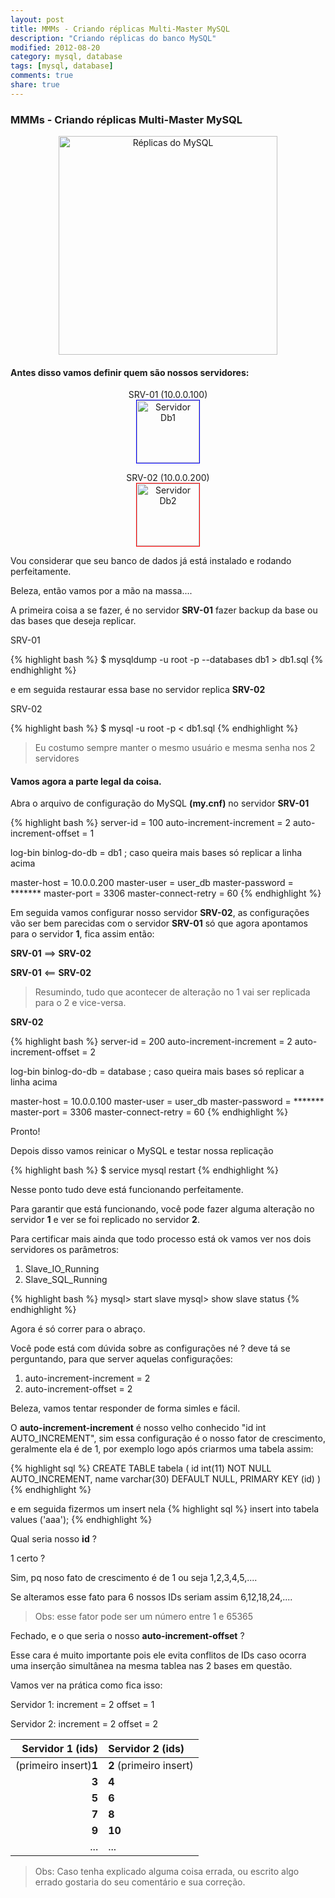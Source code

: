```yaml
---
layout: post
title: MMMs - Criando réplicas Multi-Master MySQL
description: "Criando réplicas do banco MySQL"
modified: 2012-08-20
category: mysql, database
tags: [mysql, database]
comments: true
share: true
---
```


### MMMs - Criando réplicas Multi-Master MySQL


<p style="text-align: center;">
<img src="{{site.baseurl}}/img/posts/mysql-replication.png" alt="Réplicas do MySQL" style="height:350px;">
</p>

#### Antes disso vamos definir quem são nossos servidores:


<p style="text-align: center;">
SRV-01 (10.0.0.100)
<br>
<img src="{{site.baseurl}}/img/posts/db1.png" alt="Servidor Db1" style="height:100px;border:1px solid blue;">
</p>

<p style="text-align: center;">
SRV-02 (10.0.0.200)
<br>
<img src="{{site.baseurl}}/img/posts/db1.png" alt="Servidor Db2" style="height:100px;border:1px solid red;">
</p>

Vou considerar que seu banco de dados já está instalado e rodando perfeitamente.

Beleza, então vamos por a mão na massa....

A primeira coisa a se fazer, é no servidor **SRV-01**
fazer backup da base ou das bases que deseja replicar.

SRV-01

{% highlight bash %}
$ mysqldump -u root -p --databases db1 > db1.sql
{% endhighlight %}

e em seguida restaurar essa base no servidor replica **SRV-02**

SRV-02

{% highlight bash %}
$ mysql -u root -p < db1.sql
{% endhighlight %}

> Eu costumo sempre manter o mesmo usuário e mesma senha nos 2 servidores

#### Vamos agora a parte legal da coisa.

Abra o arquivo de configuração do MySQL **(my.cnf)** no servidor **SRV-01**

{% highlight bash %}
server-id = 100
auto-increment-increment = 2
auto-increment-offset = 1

log-bin
binlog-do-db = db1
; caso queira mais bases só replicar a linha acima

master-host = 10.0.0.200
master-user = user_db
master-password = *******
master-port = 3306
master-connect-retry = 60
{% endhighlight %}

Em seguida vamos configurar nosso servidor **SRV-02**, as configurações vão ser
bem parecidas com o servidor **SRV-01** só que agora apontamos para o servidor **1**,
fica assim então:

**SRV-01** ==> **SRV-02**

**SRV-01** <== **SRV-02**

> Resumindo, tudo que acontecer de alteração no 1 vai ser replicada para o 2 e vice-versa.

**SRV-02**

{% highlight bash %}
server-id = 200
auto-increment-increment = 2
auto-increment-offset = 2

log-bin
binlog-do-db = database
; caso queira mais bases só replicar a linha acima

master-host = 10.0.0.100
master-user = user_db
master-password = *******
master-port = 3306
master-connect-retry = 60
{% endhighlight %}


Pronto!

Depois disso vamos reinicar o MySQL e testar nossa replicação

{% highlight bash %}
$ service mysql restart
{% endhighlight %}

Nesse ponto tudo deve está funcionando perfeitamente.

Para garantir que está funcionando, você pode fazer alguma alteração no servidor **1**
e ver se foi replicado no servidor **2**.

Para certificar mais ainda que todo processo está ok vamos ver nos dois servidores
os parâmetros:

1. Slave_IO_Running
2. Slave_SQL_Running

{% highlight bash %}
mysql> start slave
mysql> show slave status
{% endhighlight %}

Agora é só correr para o abraço.

Você pode está com dúvida sobre as configurações né ?
deve tá se perguntando, para que server aquelas configurações:

1. auto-increment-increment = 2
2. auto-increment-offset = 2

Beleza, vamos tentar responder de forma simles e fácil.


O **auto-increment-increment** é nosso velho conhecido
"id int AUTO_INCREMENT", sim essa configuração é o nosso fator
de crescimento, geralmente ela é de 1, por exemplo logo após criarmos uma tabela assim:

{% highlight sql %}
CREATE TABLE tabela (
  id int(11) NOT NULL AUTO_INCREMENT,
  name varchar(30) DEFAULT NULL,
  PRIMARY KEY (id)
)
{% endhighlight %}

e em seguida fizermos um insert nela
{% highlight sql %}
insert into tabela values ('aaa');
{% endhighlight %}

Qual seria nosso **id** ?

1 certo ?

Sim, pq noso fato de crescimento é de 1 ou seja 1,2,3,4,5,....

Se alteramos esse fato para 6 nossos IDs seriam assim 6,12,18,24,....

> Obs: esse fator pode ser um número entre 1 e 65365

Fechado, e o que seria o nosso **auto-increment-offset** ?

Esse cara é muito importante pois ele evita conflitos de IDs caso ocorra
uma inserção simultânea na mesma tablea nas 2 bases em questão.

Vamos ver na prática como fica isso:

Servidor 1:
increment = 2
offset = 1

Servidor 2:
increment = 2
offset = 2


Servidor 1  (ids)              | Servidor 2 (ids)
------------------------------:|:-----------------------
 (primeiro insert)**1**        |**2** (primeiro insert)
 **3**                         |**4**
 **5**                         |**6**
 **7**                         |**8**
 **9**                         |**10**
 ...                           |...


> Obs: Caso tenha explicado alguma coisa errada, ou escrito algo errado gostaria do seu comentário e sua correção.